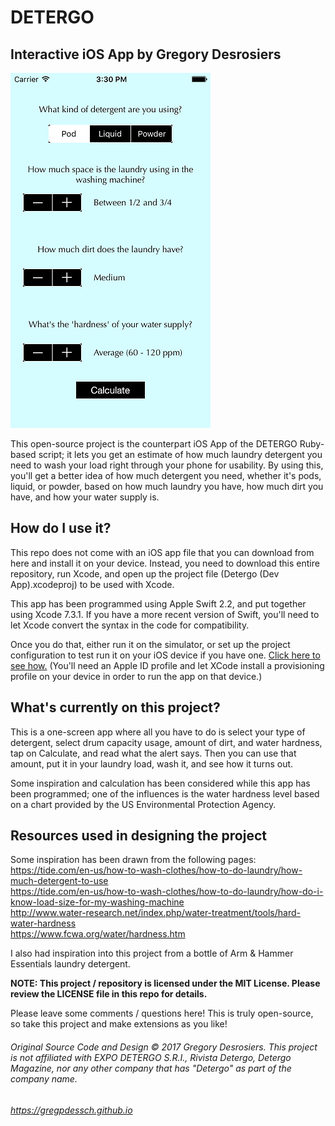 # DETERGO
## Interactive iOS App by Gregory Desrosiers

![DETERGO iOS App](detergo-ios.png)

This open-source project is the counterpart iOS App of the DETERGO Ruby-based script; it lets you get an estimate of how much laundry detergent you need to wash your load right through your phone for usability. By using this, you'll get a better idea of how much detergent you need, whether it's pods, liquid, or powder, based on how much laundry you have, how much dirt you have, and how your water supply is.

## How do I use it?

This repo does not come with an iOS app file that you can download from here and install it on your device. Instead, you need to download this entire repository, run Xcode, and open up the project file (Detergo (Dev App).xcodeproj) to be used with Xcode.

This app has been programmed using Apple Swift 2.2, and put together using Xcode 7.3.1. If you have a more recent version of Swift, you'll need to let Xcode convert the syntax in the code for compatibility.

Once you do that, either run it on the simulator, or set up the project configuration to test run it on your iOS device if you have one. [Click here to see how.](https://developer.apple.com/library/content/documentation/IDEs/Conceptual/AppDistributionGuide/TestingYouriOSApp/TestingYouriOSApp.html) (You'll need an Apple ID profile and let XCode install a provisioning profile on your device in order to run the app on that device.)


## What's currently on this project?

This is a one-screen app where all you have to do is select your type of detergent, select drum capacity usage, amount of dirt, and water hardness, tap on Calculate, and read what the alert says. Then you can use that amount, put it in your laundry load, wash it, and see how it turns out.

Some inspiration and calculation has been considered while this app has been programmed; one of the influences is the water hardness level based on a chart provided by the US Environmental Protection Agency.



## Resources used in designing the project
Some inspiration has been drawn from the following pages:
https://tide.com/en-us/how-to-wash-clothes/how-to-do-laundry/how-much-detergent-to-use  
https://tide.com/en-us/how-to-wash-clothes/how-to-do-laundry/how-do-i-know-load-size-for-my-washing-machine  
http://www.water-research.net/index.php/water-treatment/tools/hard-water-hardness  
https://www.fcwa.org/water/hardness.htm  

I also had inspiration into this project from a bottle of Arm & Hammer Essentials laundry detergent.


**NOTE: This project / repository is licensed under the MIT License. Please review the LICENSE file in this repo for details.**

Please leave some comments / questions here! This is truly open-source, so take this project and make extensions as you like!

###### Original Source Code and Design © 2017 Gregory Desrosiers. This project is not affiliated with EXPO DETERGO S.R.I., Rivista Detergo, Detergo Magazine, nor any other company that has "Detergo" as part of the company name.
###### https://gregpdessch.github.io
